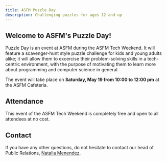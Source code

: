 ```yaml
---
title: ASFM Puzzle Day
description: Challenging puzzles for ages 12 and up
---
```

## Welcome to ASFM's Puzzle Day!
Puzzle Day is an event at ASFM during the ASFM Tech Weekend. It will feature a scavenger-hunt style puzzle challenge for kids and young adults alike; it will allow them to excercise their problem-solving skills in a tech-centric environment, with the purpose of motivating them to learn more about programming and computer science in general.

The event will take place on **Saturday, May 19 from 10:00 to 12:00 pm** at the ASFM Cafeteria.

## Attendance
This event of the ASFM Tech Weekend is completely free and open to all attendees at no cost.

## Contact
If you have any other questions, do not hesitate to contact our head of Public Relations, [Natalia Menendez](mailto:18menendez5970@asfm.mx?subject=Puzzle%20Day).
